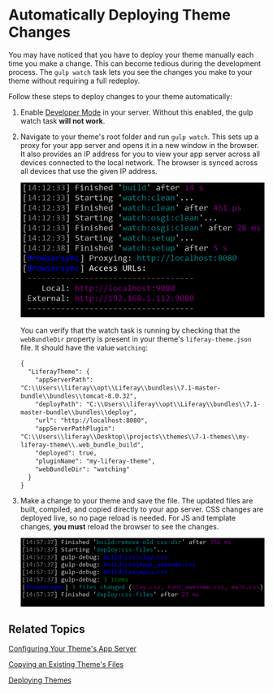 # Automatically Deploying Theme Changes [](id=automatically-deploying-theme-changes)

You may have noticed that you have to deploy your theme manually each time you 
make a change. This can become tedious during the development process. The 
`gulp watch` task lets you see the changes you make to your theme without 
requiring a full redeploy.

Follow these steps to deploy changes to your theme automatically: 

1.  Enable
    [Developer Mode](/develop/tutorials/-/knowledge_base/7-1/using-developer-mode-with-themes)
    in your server. Without this enabled, the gulp watch task **will not work**.

2.  Navigate to your theme's root folder and run `gulp watch`. This sets up a 
    proxy for your app server and opens it in a new window in the browser. It 
    also provides an IP address for you to view your app server across all 
    devices connected to the local network. The browser is synced across all 
    devices that use the given IP address. 

    ![Figure 1: Run the `gulp watch` task to automatically deploy any changes to your theme.](../../../../images/theme-dev-watching-themes-gulp-watch-startup.png)

    You can verify that the watch task is running by checking that the 
    `webBundleDir` property is present in your theme's `liferay-theme.json` 
    file. It should have the value `watching`:

        {
          "LiferayTheme": {
            "appServerPath": "C:\\Users\\liferay\\opt\\Liferay\\bundles\\7.1-master-bundle\\bundles\\tomcat-8.0.32",
            "deployPath": "C:\\Users\\liferay\\opt\\Liferay\\bundles\\7.1-master-bundle\\bundles\\deploy",
            "url": "http://localhost:8080",
            "appServerPathPlugin": "C:\\Users\\liferay\\Desktop\\projects\\themes\\7-1-themes\\my-liferay-theme\\.web_bundle_build",
            "deployed": true,
            "pluginName": "my-liferay-theme",
            "webBundleDir": "watching"
          }
        }

3.  Make a change to your theme and save the file. The updated files are built, 
    compiled, and copied directly to your app server. CSS changes are deployed 
    live, so no page reload is needed. For JS and template changes, **you must** 
    reload the browser to see the changes.

    ![Figure 2: The watch task notifies you that the changes are deployed.](../../../../images/theme-dev-watching-themes-gulp-watch-auto-deploy.png)

## Related Topics [](id=related-topics)

[Configuring Your Theme's App Server](/develop/tutorials/-/knowledge_base/7-1/configuring-your-themes-app-server)

[Copying an Existing Theme's Files](/develop/tutorials/-/knowledge_base/7-1/copying-an-existing-themes-files)

[Deploying Themes](/develop/tutorials/-/knowledge_base/7-1/deploying-your-theme)
